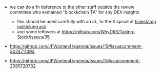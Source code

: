 - we can do a fn deference  to the other staff outside the review committee who exmained "blockkchain TA" for any DEX insights
  - this should be used carefully with an _Id._, to the X space at [timestamp politicking ask](https://x.com/whydrs/status/1958272783705592272)
  - and some leftovers at https://github.com/WhyDRS/Taking-Stock/issues/35

- https://github.com/JFWooten4/agenda/issues/15#issuecomment-3024711494
- https://github.com/JFWooten4/agenda/issues/7#issuecomment-2989720732